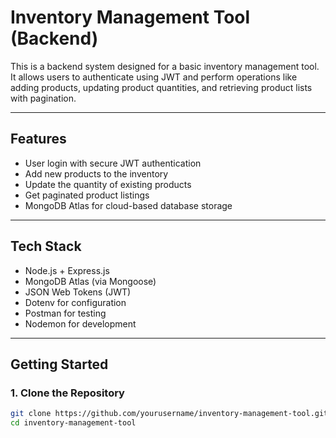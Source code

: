 # Inventory Management Tool (Backend)

This is a backend system designed for a basic inventory management tool. It allows users to authenticate using JWT and perform operations like adding products, updating product quantities, and retrieving product lists with pagination.

---

## Features

- User login with secure JWT authentication
- Add new products to the inventory
- Update the quantity of existing products
- Get paginated product listings
- MongoDB Atlas for cloud-based database storage

---

## Tech Stack

- Node.js + Express.js
- MongoDB Atlas (via Mongoose)
- JSON Web Tokens (JWT)
- Dotenv for configuration
- Postman for testing
- Nodemon for development

---

## Getting Started

### 1. Clone the Repository

```bash
git clone https://github.com/yourusername/inventory-management-tool.git
cd inventory-management-tool
